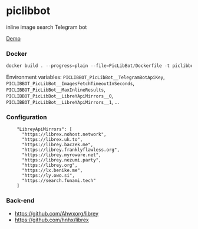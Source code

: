 # piclibbot
inline image search Telegram bot

[Demo](https://github.com/magicxor/piclibbot/assets/8275793/eefe028d-c7c1-4119-8bed-fda125f0457e)

### Docker

```powershell
docker build . --progress=plain --file=PicLibBot/Dockerfile -t piclibbot:latest
```

Environment variables: `PICLIBBOT_PicLibBot__TelegramBotApiKey`, `PICLIBBOT_PicLibBot__ImagesFetchTimeoutInSeconds`, `PICLIBBOT_PicLibBot__MaxInlineResults`, `PICLIBBOT_PicLibBot__LibreYApiMirrors__0`, `PICLIBBOT_PicLibBot__LibreYApiMirrors__1`, ...

### Configuration
```
    "LibreyApiMirrors": [
      "https://librex.nohost.network",
      "https://librex.uk.to",
      "https://librey.baczek.me",
      "https://librey.franklyflawless.org",
      "https://librey.myroware.net",
      "https://librey.nezumi.party",
      "https://librey.org",
      "https://lx.benike.me",
      "https://ly.owo.si",
      "https://search.funami.tech"
    ]
```

### Back-end

* https://github.com/Ahwxorg/librey
* https://github.com/hnhx/librex
